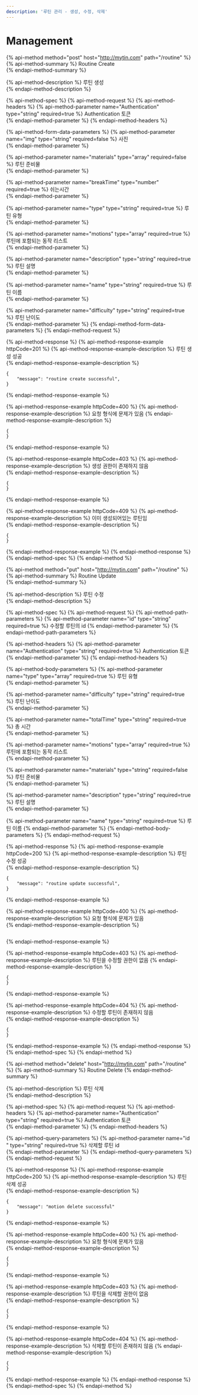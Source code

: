 ```yaml
---
description: '루틴 관리 - 생성, 수정, 삭제'
---
```


# Management

{% api-method method="post" host="http://mytin.com" path="/routine" %}
{% api-method-summary %}
 Routine Create  
{% endapi-method-summary %}

{% api-method-description %}
 루틴 생성  
{% endapi-method-description %}

{% api-method-spec %}
{% api-method-request %}
{% api-method-headers %}
{% api-method-parameter name="Authentication" type="string" required=true %}
 Authentication 토큰  
{% endapi-method-parameter %}
{% endapi-method-headers %}

{% api-method-form-data-parameters %}
{% api-method-parameter name="img" type="string" required=false %}
  사진  
{% endapi-method-parameter %}

{% api-method-parameter name="materials" type="array" required=false %}
  루틴 준비물  
{% endapi-method-parameter %}

{% api-method-parameter name="breakTime" type="number" required=true %}
  쉬는시간  
{% endapi-method-parameter %}

{% api-method-parameter name="type" type="string" required=true %}
  루틴 유형  
{% endapi-method-parameter %}

{% api-method-parameter name="motions" type="array" required=true %}
  루틴에 포함되는 동작 리스트  
{% endapi-method-parameter %}

{% api-method-parameter name="description" type="string" required=true %}
  루틴 설명  
{% endapi-method-parameter %}

{% api-method-parameter name="name" type="string" required=true %}
  루틴 이름  
{% endapi-method-parameter %}

{% api-method-parameter name="difficulty" type="string" required=true %}
  루틴 난이도  
{% endapi-method-parameter %}
{% endapi-method-form-data-parameters %}
{% endapi-method-request %}

{% api-method-response %}
{% api-method-response-example httpCode=201 %}
{% api-method-response-example-description %}
 루틴 생성 성공  
{% endapi-method-response-example-description %}

```
{
    "message": "routine create successful",
}
```
{% endapi-method-response-example %}

{% api-method-response-example httpCode=400 %}
{% api-method-response-example-description %}
 요청 형식에 문제가 있음 
{% endapi-method-response-example-description %}

```
{
}
```
{% endapi-method-response-example %}

{% api-method-response-example httpCode=403 %}
{% api-method-response-example-description %}
 생성 권한이 존재하지 않음  
{% endapi-method-response-example-description %}

```
{
}
```
{% endapi-method-response-example %}

{% api-method-response-example httpCode=409 %}
{% api-method-response-example-description %}
  이미 생성되어있는 루틴임  
{% endapi-method-response-example-description %}

```
{
}
```
{% endapi-method-response-example %}
{% endapi-method-response %}
{% endapi-method-spec %}
{% endapi-method %}



{% api-method method="put" host="http://mytin.com" path="/routine" %}
{% api-method-summary %}
Routine Update  
{% endapi-method-summary %}

{% api-method-description %}
 루틴 수정   
{% endapi-method-description %}

{% api-method-spec %}
{% api-method-request %}
{% api-method-path-parameters %}
{% api-method-parameter name="id" type="string" required=true %}
 수정할 루틴의 id 
{% endapi-method-parameter %}
{% endapi-method-path-parameters %}

{% api-method-headers %}
{% api-method-parameter name="Authentication" type="string" required=true %}
 Authentication 토큰  
{% endapi-method-parameter %}
{% endapi-method-headers %}

{% api-method-body-parameters %}
{% api-method-parameter name="type" type="array" required=true %}
 루틴 유형  
{% endapi-method-parameter %}

{% api-method-parameter name="difficulty" type="string" required=true %}
 루틴 난이도  
{% endapi-method-parameter %}

{% api-method-parameter name="totalTime" type="string" required=true %}
 총 시간   
{% endapi-method-parameter %}

{% api-method-parameter name="motions" type="array" required=true %}
 루틴에 포함되는 동작 리스트   
{% endapi-method-parameter %}

{% api-method-parameter name="materials" type="string" required=false %}
 루틴 준비물  
{% endapi-method-parameter %}

{% api-method-parameter name="description" type="string" required=true %}
 루틴 설명   
{% endapi-method-parameter %}

{% api-method-parameter name="name" type="string" required=true %}
 루틴 이름 
{% endapi-method-parameter %}
{% endapi-method-body-parameters %}
{% endapi-method-request %}

{% api-method-response %}
{% api-method-response-example httpCode=200 %}
{% api-method-response-example-description %}
 루틴 수정 성공   
{% endapi-method-response-example-description %}

```
{
    "message": "routine update successful",
}
```
{% endapi-method-response-example %}

{% api-method-response-example httpCode=400 %}
{% api-method-response-example-description %}
 요청 형식에 문제가 있음  
{% endapi-method-response-example-description %}

```

```
{% endapi-method-response-example %}

{% api-method-response-example httpCode=403 %}
{% api-method-response-example-description %}
 루틴을 수정할 권한이 없음 
{% endapi-method-response-example-description %}

```
{
}
```
{% endapi-method-response-example %}

{% api-method-response-example httpCode=404 %}
{% api-method-response-example-description %}
  수정할 루틴이 존재하지 않음  
{% endapi-method-response-example-description %}

```
{
}
```
{% endapi-method-response-example %}
{% endapi-method-response %}
{% endapi-method-spec %}
{% endapi-method %}



{% api-method method="delete" host="http://mytin.com" path="/routine" %}
{% api-method-summary %}
 Routine Delete 
{% endapi-method-summary %}

{% api-method-description %}
 루틴 삭제  
{% endapi-method-description %}

{% api-method-spec %}
{% api-method-request %}
{% api-method-headers %}
{% api-method-parameter name="Authentication" type="string" required=true %}
 Authentication 토큰  
{% endapi-method-parameter %}
{% endapi-method-headers %}

{% api-method-query-parameters %}
{% api-method-parameter name="id " type="string" required=true %}
 삭제할 루틴 id  
{% endapi-method-parameter %}
{% endapi-method-query-parameters %}
{% endapi-method-request %}

{% api-method-response %}
{% api-method-response-example httpCode=200 %}
{% api-method-response-example-description %}
 루틴 삭제 성공  
{% endapi-method-response-example-description %}

```
{
    "message": "motion delete successful"
}
```
{% endapi-method-response-example %}

{% api-method-response-example httpCode=400 %}
{% api-method-response-example-description %}
 요청 형식에 문제가 있음  
{% endapi-method-response-example-description %}

```
{
}
```
{% endapi-method-response-example %}

{% api-method-response-example httpCode=403 %}
{% api-method-response-example-description %}
 루틴을 삭제할 권한이 없음  
{% endapi-method-response-example-description %}

```
{
}
```
{% endapi-method-response-example %}

{% api-method-response-example httpCode=404 %}
{% api-method-response-example-description %}
 삭제할 루틴이 존재하지 않음 
{% endapi-method-response-example-description %}

```
{
}
```
{% endapi-method-response-example %}
{% endapi-method-response %}
{% endapi-method-spec %}
{% endapi-method %}

